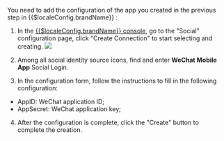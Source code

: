 <IntegrationDetailCard :title="`Fill in the WeChat mobile app configuration in ${$localeConfig.brandName}`">

You need to add the configuration of the app you created in the previous step in {{$localeConfig.brandName}} :

1. In the [{{$localeConfig.brandName}} console](https://console.authing.cn), go to the "Social" configuration page, click "Create Connection" to start selecting and creating.
![](~@imagesEnUs/connections/create-social-idp.jpg)
  
2. Among all social identity source icons, find and enter **WeChat Mobile App** Social Login.
3. In the configuration form, follow the instructions to fill in the following configuration:
- AppID: WeChat application ID;
- AppSecret: WeChat application key;

4. After the configuration is complete, click the "Create" button to complete the creation.

</IntegrationDetailCard>
